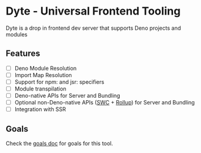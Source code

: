 # Dyte - Universal Frontend Tooling

Dyte is a drop in frontend dev server that supports Deno projects and modules

<!-- Although Dyte was born out of concerns for dev tooling in the Deno ecosystem, Dyte has been developed to be a **runtime-agnostic** tool, making it easy to use across platforms. -->

## Features

- [ ] Deno Module Resolution
- [ ] Import Map Resolution
- [ ] Support for npm: and jsr: specifiers
- [ ] Module transpilation
- [ ] Deno-native APIs for Server and Bundling
- [ ] Optional non-Deno-native APIs ([SWC]() + [Rollup]()) for Server and
      Bundling
- [ ] Integration with SSR

## Goals

Check the [goals doc]() for goals for this tool.
